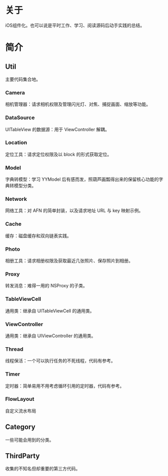 # 关于
iOS组件化。也可以说是平时工作、学习、阅读源码后动手实践的总结。

# 简介
## Util
主要代码集合地。
### Camera
相机管理器：请求相机权限及管理闪光灯、对焦、捕捉画面、缩放等功能。
### DataSource
UITableView 的数据源：用于 ViewController 解耦。
### Location
定位工具：请求定位权限及以 block 的形式获取定位。
### Model
字典转模型：学习 YYModel 后有感而发，照葫芦画瓢得出来的保留核心功能的字典转模型分类。
### Network
网络工具：对 AFN 的简单封装，以及请求地址 URL 与 key 映射示例。
### Cache
缓存：磁盘缓存和双向链表实践。
### Photo
相册工具：请求相册权限及获取最近几张照片、保存照片到相册。
### Proxy
转发消息：难得一用的 NSProxy 的子类。
### TableViewCell
通用类：继承自 UITableViewCell 的通用类。
### ViewController
通用类：继承自 UIViewController 的通用类。
### Thread
线程保活：一个可以执行任务的不死线程，代码有参考。
### Timer
定时器：简单易用不用考虑循环引用的定时器，代码有参考。
### FlowLayout
自定义流水布局
## Category
一些可能会用到的分类。

## ThirdParty
收集的不知名但却重要的第三方代码。



